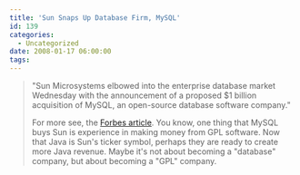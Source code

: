 ```yaml
---
title: 'Sun Snaps Up Database Firm, MySQL'
id: 139
categories:
  - Uncategorized
date: 2008-01-17 06:00:00
tags:
---
```


> "Sun Microsystems elbowed into the enterprise database market Wednesday with the announcement of a proposed $1 billion acquisition of MySQL, an open-source database software company."
> 
> For more see, the [Forbes article](http://www.forbes.com/home/technology/2008/01/16/sun-mysql-linux-tech-enter-cx_ag_0116sun.html).
You know, one thing that MySQL buys Sun is experience in making money from GPL software. Now that Java is Sun's ticker symbol, perhaps they are ready to create more Java revenue. Maybe it's not about becoming a "database" company, but about becoming a "GPL" company.